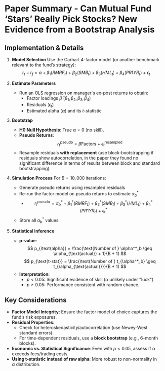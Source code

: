 # Paper Summary - Can Mutual Fund ‘Stars’ Really Pick Stocks? New Evidence from a Bootstrap Analysis

## Implementation & Details

1. **Model Selection**
   Use the Carhart 4-factor model (or another benchmark relevant to the fund’s strategy):
   $$r_t - r_f = \alpha + \beta_1(RMRF_t) + \beta_2(SMB_t) + \beta_3(HML_t) + \beta_4(PR1YR_t) + \epsilon_t$$

3. **Estimate Parameters**
   - Run an OLS regression on manager's ex-post returns to obtain:
     - Factor loadings $\hat{\beta}$ ($\beta_1, \beta_2, \beta_3, \beta_4$)  
     - Residuals ($\epsilon_t$)  
     - Estimated alpha ($\alpha$) and its $t$-statistic  

4. **Bootstrap**
   - **H0 Null Hypothesis**: True $\alpha = 0$ (no skill).
   - **Pseudo Returns**:
      $$ r_t^{\text{pseudo}} = \hat{\beta}\text{Factors} + \epsilon_t^{\text{resampled}} $$
   - Resample residuals **with replacement** (use block-bootstrapping if residuals show autocorrelation, in the paper they found no significant difference in terms of results between block and standard bootstrapping)

5. **Simulation Process**
   For $B = 10,000$ iterations:
   - Generate pseudo returns using resampled residuals
   - Re-run the factor model on pseudo returns to estimate $\alpha^*_b$
     - $$r_t^{\text{pseudo}} = \alpha^*_b + \beta_1^*(RMRF_t) + \beta_2^*(SMB_t) + \beta_3^*(HML_t) + \beta_4^*(PR1YR_t) + \epsilon_t^*$$
   - Store all $\alpha^*_b$ values

6. **Statistical Inference**
   - **p-value**:
      $$ p_{\text{alpha}} = \frac{\text{Number of } \alpha^*_b \geq \alpha_{\text{actual}} + 1}{B + 1} $$
      $$ p_{\text{t-stat}} = \frac{\text{Number of } t_{\alpha^*_b} \geq t_{\alpha_{\text{actual}}}}{B + 1} $$
   - **Interpretation**:
     - $p < 0.05$: Significant evidence of skill ($\alpha$ unlikely under "luck").
     - $p \geq 0.05$: Performance consistent with random chance.

## **Key Considerations**

- **Factor Model Integrity**: Ensure the factor model of choice captures the fund’s risk exposures.
- **Residual Properties**:
  - Check for heteroskedasticity/autocorrelation (use Newey-West standard errors).
  - For time-dependent residuals, use a **block bootstrap** (e.g., 6-month blocks).
- **Economic vs. Statistical Significance**: Even with $p < 0.05$, assess if $\alpha$ exceeds fees/trading costs.
- **Using t-statistic instead of raw alpha**: More robust to non-normality in $\alpha$ distribution.
